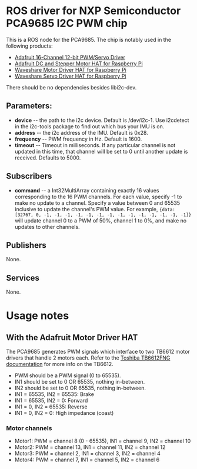 # ROS driver for NXP Semiconductor PCA9685 I2C PWM chip

This is a ROS node for the PCA9685. The chip is notably used in the following products:

* [Adafruit 16-Channel 12-bit PWM/Servo Driver](https://www.adafruit.com/product/815)
* [Adafruit DC and Stepper Motor HAT for Raspberry Pi](https://www.adafruit.com/product/2348)
* [Waveshare Motor Driver HAT for Raspberry Pi](https://www.waveshare.com/motor-driver-hat.htm)
* [Waveshare Servo Driver HAT for Raspberry Pi](https://www.waveshare.com/servo-driver-hat.htm)

There should be no dependencies besides libi2c-dev.

## Parameters:

* **device** -- the path to the i2c device. Default is /dev/i2c-1. Use i2cdetect in the i2c-tools package to find out which bus your IMU is on.
* **address** -- the i2c address of the IMU. Default is 0x28.
* **frequency** -- PWM frequency in Hz. Default is 1600.
* **timeout** -- Timeout in milliseconds. If any particular channel is not updated in this time, that channel will be set to 0 until another update is received. Defaults to 5000.

## Subscribers
* **command** -- a Int32MultiArray containing exactly 16 values corresponding to the 16 PWM channels. For each value, specify -1 to make no update to a channel. Specify a value between 0 and 65535 inclusive to update the channel's PWM value. For example, ```{data: [32767, 0, -1, -1, -1, -1, -1, -1, -1, -1, -1, -1, -1, -1, -1, -1]}``` will update channel 0 to a PWM of 50%, channel 1 to 0%, and make no updates to other channels.

## Publishers
None.

## Services
None.

# Usage notes

## With the Adafruit Motor Driver HAT

The PCA9685 generates PWM signals which interface to two TB6612 motor drivers that handle 2 motors each.
Refer to the [Toshiba TB6612FNG documentation](https://www.sparkfun.com/datasheets/Robotics/TB6612FNG.pdf) for more info on the TB6612.

* PWM should be a PWM signal (0 to 65535).
* IN1 should be set to 0 OR 65535, nothing in-between.
* IN2 should be set to 0 OR 65535, nothing in-between.
* IN1 = 65535, IN2 = 65535: Brake
* IN1 = 65535, IN2 = 0: Forward
* IN1 = 0, IN2 = 65535: Reverse
* IN1 = 0, IN2 = 0: High impedance (coast)

### Motor channels

* Motor1: PWM = channel 8 (0 - 65535), IN1 = channel 9, IN2 = channel 10
* Motor2: PWM = channel 13, IN1 = channel 11, IN2 = channel 12
* Motor3: PWM = channel 2, IN1 = channel 3, IN2 = channel 4
* Motor4: PWM = channel 7, IN1 = channel 5, IN2 = channel 6
